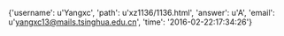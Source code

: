 {'username': u'Yangxc', 'path': u'xz1136/1136.html', 'answer': u'A', 'email': u'yangxc13@mails.tsinghua.edu.cn', 'time': '2016-02-22:17:34:26'}